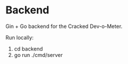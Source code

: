 # Backend

Gin + Go backend for the Cracked Dev-o-Meter.

Run locally:

1. cd backend
2. go run ./cmd/server

